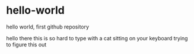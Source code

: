 # hello-world
hello world, first github repository

hello there this is so hard to type with a cat sitting on your keyboard
trying to figure this out
